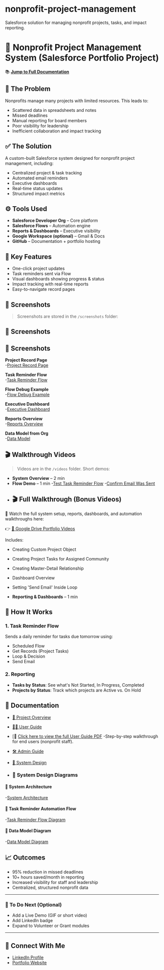 # nonprofit-project-management
Salesforce solution for managing nonprofit projects, tasks, and impact reporting.
# 🎯 Nonprofit Project Management System (Salesforce Portfolio Project)

📚 [**Jump to Full Documentation**](#-documentation)

## 🚨 The Problem
Nonprofits manage many projects with limited resources. This leads to:
- Scattered data in spreadsheets and notes
- Missed deadlines
- Manual reporting for board members
- Poor visibility for leadership
- Inefficient collaboration and impact tracking

## ✅ The Solution
A custom-built Salesforce system designed for nonprofit project management, including:
- Centralized project & task tracking
- Automated email reminders
- Executive dashboards
- Real-time status updates
- Structured impact metrics

## ⚙️ Tools Used
- **Salesforce Developer Org** – Core platform
- **Salesforce Flows** – Automation engine
- **Reports & Dashboards** – Executive visibility
- **Google Workspace (optional)** – Gmail & Docs
- **GitHub** – Documentation + portfolio hosting

## 🧠 Key Features
- One-click project updates
- Task reminders sent via Flow
- Visual dashboards showing progress & status
- Impact tracking with real-time reports
- Easy-to-navigate record pages

## 📸 Screenshots
> Screenshots are stored in the `/screenshots` folder:

## 📸 Screenshots

## 📸 Screenshots

**Project Record Page**  
-[Project Record Page](screenshots/Project_Record_Page.png)

**Task Reminder Flow**  
-[Task Reminder Flow](screenshots/Task_Reminder_Flow.png)

**Flow Debug Example**  
-[Flow Debug Example](screenshots/Task_Reminder_debug.png)

**Executive Dashboard**  
-[Executive Dashboard](screenshots/Executive_Dashboard.png)

**Reports Overview**  
-[Reports Overview](screenshots/Reports_Overview.png)

**Data Model from Org**  
-[Data Model](screenshots/Object_Model.png)



## 🎬 Walkthrough Videos
> Videos are in the `/videos` folder. Short demos:
- **System Overview** – 2 min
- **Flow Demo** – 1 min
-[Test Task Reminder Flow](videos/test_task_reminder_flow.mp4)
-[Confirm Email Was Sent](videos/confirm_email_sent_flow.mp4)
- ## 🎬 Full Walkthrough (Bonus Videos)

📁 Watch the full system setup, reports, dashboards, and automation walkthroughs here:

👉 [📂 Google Drive Portfolio Videos](https://drive.google.com/file/d/1n1a-VrBteDax7GtlVHdMBpegfIK_jjia/view?usp=sharing)

Includes:
- Creating Custom Project Object
- Creating Project Tasks for Assigned Community
- Creating Master-Detail Relationship
- Dashboard Overview
- Setting 'Send Email' Inside Loop

- **Reporting & Dashboards** – 1 min

## 📝 How It Works
### 1. Task Reminder Flow
Sends a daily reminder for tasks due tomorrow using:
- Scheduled Flow
- Get Records (Project Tasks)
- Loop & Decision
- Send Email

### 2. Reporting
- **Tasks by Status**: See what's Not Started, In Progress, Completed
- **Projects by Status**: Track which projects are Active vs. On Hold

## 🧾 Documentation

- [🧭 Project Overview](docs/Project_Overview.md)
- [🧑‍💻 User Guide](docs/User_Guide.md)
- [📘 [Click here to view the full User Guide PDF](docs/Full_User_Guide.pdf) -Step-by-step walkthrough for end users
  (nonprofit staff).
- [🛠️ Admin Guide](docs/Admin_Guide.md)
- [🧩 System Design](docs/System_Design.md)

- ### 🧠 System Design Diagrams

#### 🔧 System Architecture
-[System Architecture](docs/System_Architecture.png)


#### 🔁 Task Reminder Automation Flow
-[Task Reminder Flow Diagram](docs/Task_Reminder_Flow_Diagram.png)


#### 🧩 Data Model Diagram
-[Data Model Diagram](docs/Data_Model_Diagram.png)




## 📈 Outcomes
- 95% reduction in missed deadlines
- 10+ hours saved/month in reporting
- Increased visibility for staff and leadership
- Centralized, structured nonprofit data

---

### 📌 To Do Next (Optional)
- Add a Live Demo (GIF or short video)
- Add LinkedIn badge
- Expand to Volunteer or Grant modules

---

## 🔗 Connect With Me
- [LinkedIn Profile](https://www.linkedin.com/in/YOUR-USERNAME)
- [Portfolio Website](https://yourdomain.com)


